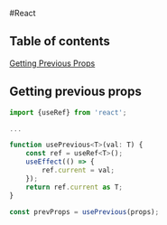 #React

## Table of contents
[Getting Previous Props](#getting-previous-props)
## Getting previous props
```jsx
import {useRef} from 'react';

...

function usePrevious<T>(val: T) {
    const ref = useRef<T>();
    useEffect(() => {
        ref.current = val;
    });
    return ref.current as T;
}

const prevProps = usePrevious(props);
```


